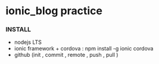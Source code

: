 # ionic_blog practice

### INSTALL
  * nodejs LTS
  * ionic framework + cordova : npm install -g ionic cordova
  * github (init , commit , remote , push , pull )
  

